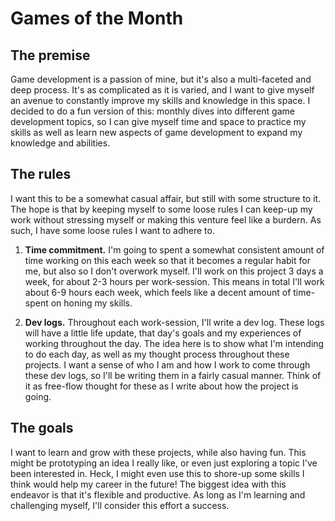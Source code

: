 # Games of the Month

## The premise

Game development is a passion of mine, but it's also a multi-faceted and deep process. It's as complicated as it is varied, and I want to give myself an avenue to constantly improve my skills and knowledge in this space. I decided to do a fun version of this: monthly dives into different game development topics, so I can give myself time and space to practice my skills as well as learn new aspects of game development to expand my knowledge and abilities.

## The rules

I want this to be a somewhat casual affair, but still with some structure to it. The hope is that by keeping myself to some loose rules I can keep-up my work without stressing myself or making this venture feel like a burdern. As such, I have some loose rules I want to adhere to.

1) **Time commitment.** I'm going to spent a somewhat consistent amount of time working on this each week so that it becomes a regular habit for me, but also so I don't overwork myself. I'll work on this project 3 days a week, for about 2-3 hours per work-session. This means in total I'll work about 6-9 hours each week, which feels like a decent amount of time-spent on honing my skills.

2) **Dev logs.** Throughout each work-session, I'll write a dev log. These logs will have a little life update, that day's goals and my experiences of working throughout the day. The idea here is to show what I'm intending to do each day, as well as my thought process throughout these projects. I want a sense of who I am and how I work to come through these dev logs, so I'll be writing them in a fairly casual manner. Think of it as free-flow thought for these as I write about how the project is going.

## The goals

I want to learn and grow with these projects, while also having fun. This might be prototyping an idea I really like, or even just exploring a topic I've been interested in. Heck, I might even use this to shore-up some skills I think would help my career in the future! The biggest idea with this endeavor is that it's flexible and productive. As long as I'm learning and challenging myself, I'll consider this effort a success.
